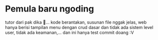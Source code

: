 # Pemula baru ngoding
tutor dari pak dika 🙂... kode berantakan, susunan file nggak jelas, web hanya berisi tampilan menu dengan crud dasar dan tidak ada sistem level user, tidak ada keamanan,... dan ini hanya test commit doang :V
